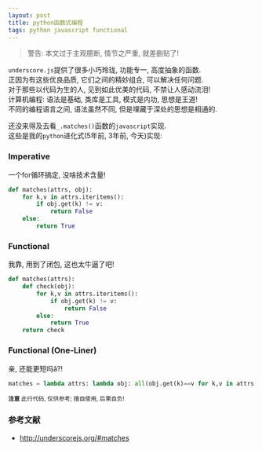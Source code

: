 ```yaml
---
layout: post
title: python函数式编程
tags: python javascript functional
---
```


> 警告: 本文过于主观臆断, 情节之严重, 就差删贴了!

`underscore.js`提供了很多小巧玲珑, 功能专一, 高度抽象的函数.  
正因为有这些优良品质, 它们之间的精妙组合, 可以解决任何问题.  
对于那些以代码为生的人, 见到如此优美的代码, 不禁让人感动流泪!  
计算机编程: 语法是基础, 类库是工具, 模式是内功, 思想是王道!  
不同的编程语言之间, 语法虽然不同, 但是埋藏于深处的思想是相通的.  

还没来得及去看`_.matches()`函数的`javascript`实现.  
这些是我的`python`进化式(5年前, 3年前, 今天)实现:  

### Imperative

一个for循环搞定, 没啥技术含量!

```python
def matches(attrs, obj):
    for k,v in attrs.iteritems():
        if obj.get(k) != v:
            return False
    else:
        return True
```

### Functional

我靠, 用到了闭包, 这也太牛逼了吧! 

```python
def matches(attrs):
    def check(obj):
        for k,v in attrs.iteritems():
            if obj.get(k) != v:
                return False
        else:
            return True
    return check
```

### Functional (One-Liner)

亲, 还能更短吗ǎ?!

```python
matches = lambda attrs: lambda obj: all(obj.get(k)==v for k,v in attrs.iteritems())
```

<sub>**注意** 此行代码, 仅供参考; 擅自使用, 后果自负!</sub>

### 参考文献

- http://underscorejs.org/#matches
